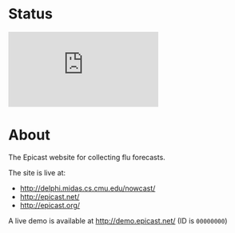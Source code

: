 # Status
[![Deploy Status](http://delphi.midas.cs.cmu.edu/~automation/public/github_deploy_repo/badge.php?repo=cmu-delphi/www-epicast)](#)

# About
The Epicast website for collecting flu forecasts.

The site is live at:
 - http://delphi.midas.cs.cmu.edu/nowcast/
 - http://epicast.net/
 - http://epicast.org/

A live demo is available at http://demo.epicast.net/ (ID is `00000000`)
